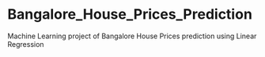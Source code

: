 # Bangalore_House_Prices_Prediction
Machine Learning project of Bangalore House Prices prediction using Linear Regression
